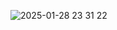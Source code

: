 ![2025-01-28 23 31 22](https://github.com/user-attachments/assets/ef5b45cd-db29-4061-bc15-e2be3b2430dd)
